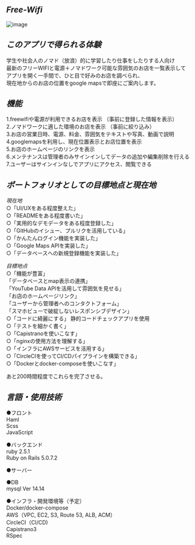 *Free-Wifi*
-----------

![image](https://user-images.githubusercontent.com/60636597/75624327-b7165d00-5bf6-11ea-9b4c-c7550ad40c12.png)


*このアプリで得られる体験*
--------------------
学生や社会人のノマド（放浪）的に学習したり仕事をしたりする人向け  
最新のフリーWIFIと電源＋ノマドワーク可能な雰囲気のお店を一覧表示して  
アプリを開く一手間で、ひと目で好みのお店を調べられ、  
現在地からのお店の位置をgoogle mapsで即座にご案内します。  

*機能*
------
1.freewifiや電源が利用できるお店を表示 （事前に登録した情報を表示）  
2.ノマドワークに適した環境のお店を表示 （事前に絞り込み）  
3.お店の営業日時、電源、料金、雰囲気をテキストや写真、動画で説明  
4.googlemapsを利用し、現在位置表示とお店位置を表示  
5.お店のホームページのリンクを表示  
6.メンテナンスは管理者のみサインインしてデータの追加や編集削除を行える  
7.ユーザーはサインインなしでアプリにアクセス、閲覧できる


*ポートフォリオとしての目標地点と現在地*
------------------------------
*現在地*  
○「UI/UXをある程度整えた」  
○「READMEをある程度書いた」  
○「実用的なデモデータをある程度登録した」  
○「GitHubのイシュー、プルリクを活用している」  
○「かんたんログイン機能を実装した」  
○「Google Maps APIを実装した」  
○「データベースへの新規登録機能を実装した」  

*目標地点*  
○「機能が豊富」  
  「データベースとmap表示の連携」  
  「YouTube Data APIを活用して雰囲気を見せる」  
  「お店のホームページリンク」  
  「ユーザーから管理者へのコンタクトフォーム」  
  「スマホビューで破綻しないレスポンシブデザイン」  
○「コードに綺麗にする」 静的コードチェックアプリを使用  
○「テストを細かく書く」  
○「Capistranoを使いこなす」  
○「nginxの使用方法を理解する」  
○「インフラにAWSサービスを活用する」  
○「CircleCIを使ってCI/CDパイプラインを構築できる」  
○「Dockerとdocker-composeを使いこなす」  

あと200時間程度でこれらを完了させる。


*言語・使用技術*
------------------
●フロント  
Haml  
Scss  
JavaScript  
  
●バックエンド  
ruby 2.5.1  
Ruby on Rails 5.0.7.2  
  
●サーバー  
  
●DB  
mysql  Ver 14.14  
  
●インフラ・開発環境等（予定）  
Docker/docker-compose  
AWS（VPC, EC2, S3, Route 53, ALB, ACM）  
CircleCI（CI/CD)  
Capistrano3  
RSpec  
